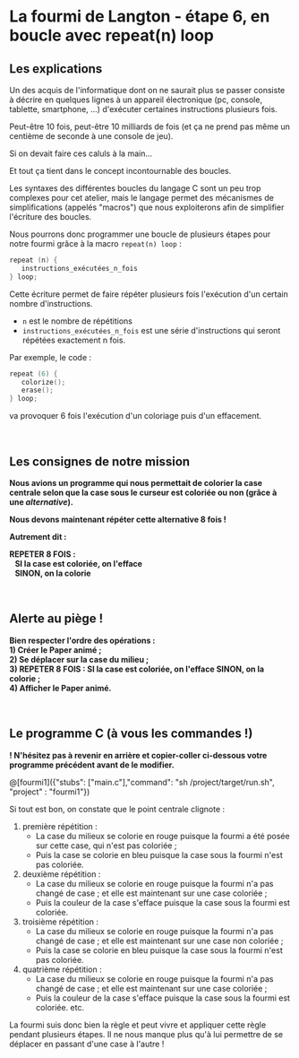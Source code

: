 # La fourmi de Langton - étape 6, en boucle avec repeat(n) loop

## Les explications

Un des acquis de l'informatique dont on ne saurait plus se passer consiste à décrire en quelques lignes à un appareil électronique (pc, console, tablette, smartphone, ...) d'exécuter certaines instructions plusieurs fois.

Peut-être 10 fois, peut-être 10 milliards de fois (et ça ne prend pas même un centième de seconde à une console de jeu).

Si on devait faire ces caluls à la main...

Et tout ça tient dans le concept incontournable des boucles.

Les syntaxes des différentes boucles du langage C sont un peu trop complexes pour cet atelier, mais le langage permet des mécanismes de simplifications (appelés "macros") que nous exploiterons afin de simplifier l'écriture des boucles.

Nous pourrons donc programmer une boucle de plusieurs étapes pour notre fourmi grâce à la macro `repeat(n) loop` :

```C
repeat (n) {
   instructions_exécutées_n_fois
} loop;
```

Cette écriture permet de faire répéter plusieurs fois l'exécution d'un certain nombre d'instructions.

- `n` est le nombre de répétitions
- `instructions_exécutées_n_fois` est une série d'instructions qui seront répétées exactement n fois.

Par exemple, le code :

```C
repeat (6) {
   colorize();
   erase();
} loop;
```

va provoquer 6 fois l'exécution d'un coloriage puis d'un effacement.

<br />

## Les consignes de notre mission

**Nous avions un programme qui nous permettait de colorier la case centrale selon que la case sous le curseur est coloriée ou non (grâce à une *alternative*).**

**Nous devons maintenant répéter cette alternative 8 fois !**

**Autrement dit :**

**REPETER 8 FOIS :<br />
&nbsp;&nbsp;&nbsp;SI la case est coloriée, on l'efface<br />
&nbsp;&nbsp;&nbsp;SINON, on la colorie**

<br />

## Alerte au piège !

**Bien respecter l'ordre des opérations :**<br />
**1) Créer le Paper animé ;**<br />
**2) Se déplacer sur la case du milieu ;**<br />
**3) REPETER 8 FOIS : SI la case est coloriée, on l'efface SINON, on la colorie ;**<br />
**4) Afficher le Paper animé.**

<br />

## Le programme C (à vous les commandes !)

**! N'hésitez pas à revenir en arrière et copier-coller ci-dessous votre programme précédent avant de le modifier.**

@[fourmi1]({"stubs": ["main.c"],"command": "sh /project/target/run.sh", "project" : "fourmi1"})

Si tout est bon, on constate que le point centrale clignote :

1) première répétition :
    - La case du milieux se colorie en rouge puisque la fourmi a été posée sur cette case, qui n'est pas coloriée ;
    - Puis la case se colorie en bleu puisque la case sous la fourmi n'est pas coloriée.
2) deuxième répétition :
    - La case du milieux se colorie en rouge puisque la fourmi n'a pas changé de case ; et elle est maintenant sur une case coloriée ;
    - Puis la couleur de la case s'efface puisque la case sous la fourmi est coloriée.
3) troisième répétition :
    - La case du milieux se colorie en rouge puisque la fourmi n'a pas changé de case ; et elle est maintenant sur une case non coloriée ;
    - Puis la case se colorie en bleu puisque la case sous la fourmi n'est pas coloriée.
4) quatrième répétition :
    - La case du milieux se colorie en rouge puisque la fourmi n'a pas changé de case ; et elle est maintenant sur une case coloriée ;
    - Puis la couleur de la case s'efface puisque la case sous la fourmi est coloriée.
etc.


La fourmi suis donc bien la règle et peut vivre et appliquer cette règle pendant plusieurs étapes. Il ne nous manque plus qu'à lui permettre de se déplacer en passant d'une case à l'autre !
